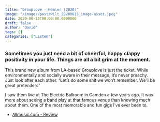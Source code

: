 ```yaml
---
title: "Grouplove - Healer (2020)"
image: "/images/post/wilt_20200615_image-asset.jpeg"
date: 2020-06-15T00:00:00.0000000
draft: false
author: "David"
tags: []
categories: ["Listen"]
---
```

### Sometimes you just need a bit of cheerful, happy clappy positivity in your life. Things are all a bit grim at the moment.   
  
This brand new album from LA-based Grouplove is just the ticket. While environmentally and socially aware in their message, it’s never preachy. Just look after each other.  “Let’s do some shit we won’t remember. We’ll be great pretenders”    
  
I saw them live at The Electric Ballroom in Camden a few years ago. It was more about seeing a band play at that famous venue than knowing much about them. One of the most memorable and fun gigs I’ve ever been to.  

-  [Allmusic.com - Review](https://www.allmusic.com/album/healer-mw0003344910)